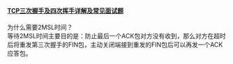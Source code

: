 #### [TCP三次握手及四次挥手详解及常见面试题](https://blog.csdn.net/libaineu2004/article/details/85374818)  
为什么需要2MSL时间？   
等待2MSL时间主要目的是：防止最后一个ACK包对方没有收到，那么对方在超时后将重发第三次握手的FIN包，主动关闭端接到重发的FIN包后可以再发一个ACK应答包。
